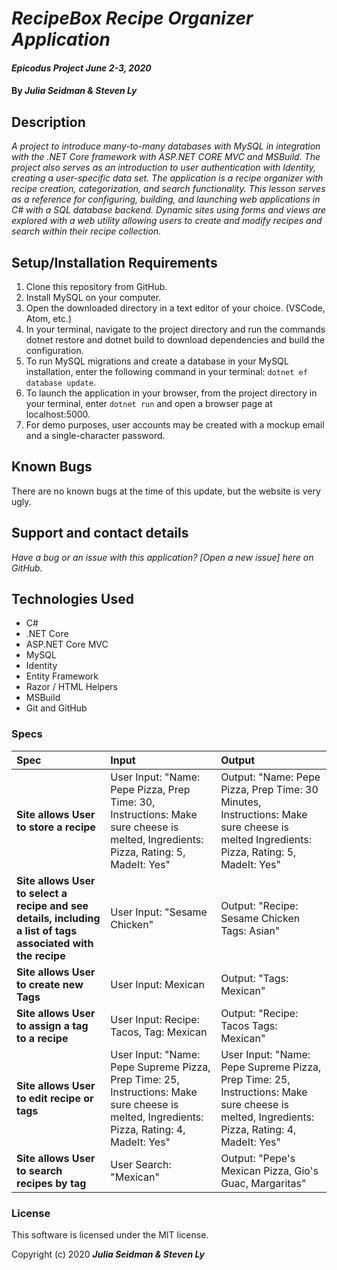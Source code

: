 # _RecipeBox Recipe Organizer Application_

#### _Epicodus Project June 2-3, 2020_

#### By _**Julia Seidman & Steven Ly**_


## Description

_A project to introduce many-to-many databases with MySQL in integration with the .NET Core framework with ASP.NET CORE MVC and MSBuild.  The project also serves as an introduction to user authentication with Identity, creating a user-specific data set. The application is a recipe organizer with recipe creation, categorization, and search functionality. This lesson serves as a reference for configuring, building, and launching web applications in C# with a SQL database backend. Dynamic sites using forms and views are explored with a web utility allowing users to create and modify recipes and search within their recipe collection._

## Setup/Installation Requirements

1. Clone this repository from GitHub.
2. Install MySQL on your computer.
3. Open the downloaded directory in a text editor of your choice. (VSCode, Atom, etc.)
4. In your terminal, navigate to the project directory and run the commands dotnet restore and dotnet build to download dependencies and build the configuration.
5. To run MySQL migrations and create a database in your MySQL installation, enter the following command in your terminal: ```dotnet ef database update```.
6. To launch the application in your browser, from the project directory in your terminal, enter ```dotnet run``` and open a browser page at localhost:5000.
7. For demo purposes, user accounts may be created with a mockup email and a single-character password. 


## Known Bugs

There are no known bugs at the time of this update, but the website is very ugly.

## Support and contact details

_Have a bug or an issue with this application? [Open a new issue] here on GitHub._

## Technologies Used

* C#
* .NET Core
* ASP.NET Core MVC
* MySQL
* Identity
* Entity Framework
* Razor / HTML Helpers
* MSBuild
* Git and GitHub

### Specs
| Spec | Input | Output |
| :------------- | :------------- | :------------- |
| **Site allows User to store a recipe** | User Input: "Name: Pepe Pizza, Prep Time: 30, Instructions: Make sure cheese is melted, Ingredients: Pizza, Rating: 5, MadeIt: Yes"    | Output: "Name: Pepe Pizza, Prep Time: 30 Minutes, Instructions: Make sure cheese is melted Ingredients: Pizza, Rating: 5, MadeIt: Yes" |
| **Site allows User to select a recipe and see details, including a list of tags associated with the recipe** | User Input: "Sesame Chicken" | Output: "Recipe: Sesame Chicken Tags: Asian"|
| **Site allows User to create new Tags** | User Input: Mexican | Output: "Tags: Mexican"|
| **Site allows User to assign a tag to a recipe** | User Input: Recipe: Tacos, Tag: Mexican  | Output: "Recipe: Tacos Tags: Mexican" |
| **Site allows User to edit recipe or tags** | User Input: "Name: Pepe Supreme Pizza, Prep Time: 25, Instructions: Make sure cheese is melted, Ingredients: Pizza, Rating: 4, MadeIt: Yes" | User Input: "Name: Pepe Supreme Pizza, Prep Time: 25, Instructions: Make sure cheese is melted, Ingredients: Pizza, Rating: 4, MadeIt: Yes" |
| **Site allows User to search recipes by tag** | User Search: "Mexican" | Output: "Pepe's Mexican Pizza, Gio's Guac, Margaritas" |




### License
This software is licensed under the MIT license.

Copyright (c) 2020 **_Julia Seidman & Steven Ly_**